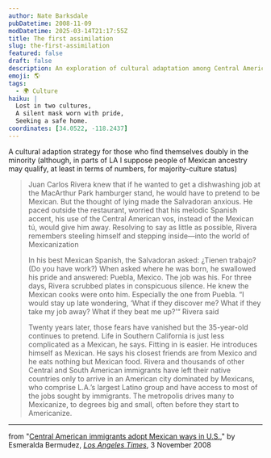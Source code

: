 ```yaml
---
author: Nate Barksdale
pubDatetime: 2008-11-09
modDatetime: 2025-03-14T21:17:55Z
title: The first assimilation
slug: the-first-assimilation
featured: false
draft: false
description: An exploration of cultural adaptation among Central American immigrants in LA, highlighting the complexities of identity and belonging.
emoji: 🌎
tags:
  - 🌍 Culture
haiku: |
  Lost in two cultures,  
  A silent mask worn with pride,  
  Seeking a safe home.
coordinates: [34.0522, -118.2437]
---
```


A cultural adaption strategy for those who find themselves doubly in the minority (although, in parts of LA I suppose people of Mexican ancestry may qualify, at least in terms of numbers, for majority-culture status)

> Juan Carlos Rivera knew that if he wanted to get a dishwashing job at the MacArthur Park hamburger stand, he would have to pretend to be Mexican. But the thought of lying made the Salvadoran anxious. He paced outside the restaurant, worried that his melodic Spanish accent, his use of the Central American vos, instead of the Mexican tú, would give him away. Resolving to say as little as possible, Rivera remembers steeling himself and stepping inside—into the world of Mexicanization
>
> In his best Mexican Spanish, the Salvadoran asked: ¿Tienen trabajo? (Do you have work?) When asked where he was born, he swallowed his pride and answered: Puebla, Mexico. The job was his. For three days, Rivera scrubbed plates in conspicuous silence. He knew the Mexican cooks were onto him. Especially the one from Puebla. “I would stay up late wondering, ‘What if they discover me? What if they take my job away? What if they beat me up?’“ Rivera said
>
> Twenty years later, those fears have vanished but the 35-year-old continues to pretend. Life in Southern California is just less complicated as a Mexican, he says. Fitting in is easier. He introduces himself as Mexican. He says his closest friends are from Mexico and he eats nothing but Mexican food. Rivera and thousands of other Central and South American immigrants have left their native countries only to arrive in an American city dominated by Mexicans, who comprise L.A.’s largest Latino group and have access to most of the jobs sought by immigrants. The metropolis drives many to Mexicanize, to degrees big and small, often before they start to Americanize.

---

from "[Central American immigrants adopt Mexican ways in U.S.](http://web.archive.org/web/20081207014127/http://www.latimes.com:80/news/local/la-me-salvadoran3-2008nov03,0,5647680.story?)," by Esmeralda Bermudez, [_Los Angeles Times_](http://web.archive.org/web/20081207014127/http://www.latimes.com:80/news/local/la-me-salvadoran3-2008nov03,0,5647680.story?), 3 November 2008
